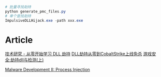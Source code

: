 
```ps1
# 批量寻找劫持
python generate_pmc_files.py
# 单个查找劫持
ImpulsiveDLLHijack.exe -path xxx.exe
```
# Article
[技术研究 - 从零开始学习 DLL 劫持](https://mp.weixin.qq.com/s/tA1mvYVJr7dm_uD7U16hEA)
[DLL劫持从零到CobaltStrike上线免杀](https://mp.weixin.qq.com/s/PZ5lgLjuU3hcx3w8RUKSiQ)
[游戏安全:劫持dll与检测(上)](https://www.bilibili.com/video/BV1Vm4y147ze/) 


[Malware Development II: Process Injection](https://www.youtube.com/watch?v=A6EKDAKBXPs)
